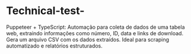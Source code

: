 # Technical-test-
Puppeteer + TypeScript: Automação para coleta de dados de uma tabela web, extraindo informações como número, ID, data e links de download. Gera um arquivo CSV com os dados extraídos. Ideal para scraping automatizado e relatórios estruturados.

